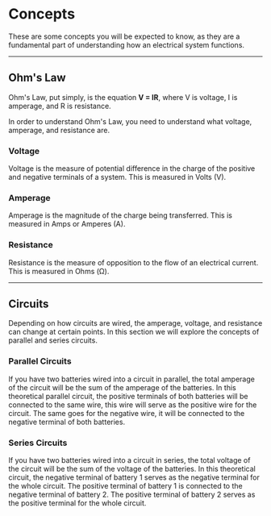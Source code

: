 # Concepts

These are some concepts you will be expected to know, as they are a fundamental part of understanding how an electrical system functions.

---

## Ohm's Law

Ohm's Law, put simply, is the equation **V = IR**, where V is voltage, I is amperage, and R is resistance.

In order to understand Ohm's Law, you need to understand what voltage, amperage, and resistance are.

### Voltage

Voltage is the measure of potential difference in the charge of the positive and negative terminals of a system. This is measured in Volts (V).


### Amperage

Amperage is the magnitude of the charge being transferred. This is measured in Amps or Amperes (A).

### Resistance

Resistance is the measure of opposition to the flow of an electrical current. This is measured in Ohms (Ω).

---

## Circuits

Depending on how circuits are wired, the amperage, voltage, and resistance can change at certain points. In this section we will explore the concepts of parallel and series circuits.

### Parallel Circuits

If you have two batteries wired into a circuit in parallel, the total amperage of the circuit will be the sum of the amperage of the batteries.
In this theoretical parallel circuit, the positive terminals of both batteries will be connected to the same wire, this wire will serve as the positive wire for the circuit. The same goes for the negative wire, it will be connected to the negative terminal of both batteries.

### Series Circuits

If you have two batteries wired into a circuit in series, the total voltage of the circuit will be the sum of the voltage of the batteries.
In this theoretical circuit, the negative terminal of battery 1 serves as the negative terminal for the whole circuit. The positive terminal of battery 1 is connected to the negative terminal of battery 2. The positive terminal of battery 2 serves as the positive terminal for the whole circuit.